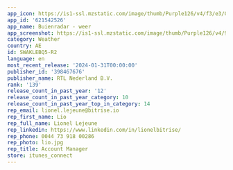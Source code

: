 ```yaml
---
app_icon: https://is1-ssl.mzstatic.com/image/thumb/Purple126/v4/f3/e3/00/f3e30025-bbdf-2912-0c87-0c486bc2de22/AppIcon_NL_Release-0-1x_U007emarketing-0-7-0-85-220-0.png/1024x1024bb.png
app_id: '621542526'
app_name: Buienradar - weer
app_screenshot: https://is1-ssl.mzstatic.com/image/thumb/Purple126/v4/9a/f0/74/9af07434-09ab-e667-279a-a66f14a4159d/ba604bec-a420-4089-8dc5-20c485bd46a2_AS_iPhone_65_EN_BR_01.png/1242x2688bb.png
category: Weather
country: AE
id: SWAKLEBQ5-R2
language: en
most_recent_release: '2024-01-31T00:00:00'
publisher_id: '398467676'
publisher_name: RTL Nederland B.V.
rank: '139'
release_count_in_past_year: '12'
release_count_in_past_year_category: 10
release_count_in_past_year_top_in_category: 14
rep_email: lionel.lejeune@bitrise.io
rep_first_name: Lio
rep_full_name: Lionel Lejeune
rep_linkedin: https://www.linkedin.com/in/lionelbitrise/
rep_phone: 0044 73 918 00286
rep_photo: lio.jpg
rep_title: Account Manager
store: itunes_connect
---
```

